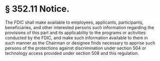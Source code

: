 # § 352.11   Notice.

The FDIC shall make available to employees, applicants, participants, beneficiaries, and other interested persons such information regarding the provisions of this part and its applicability to the programs or activities conducted by the FDIC, and make such information available to them in such manner as the Chairman or designee finds necessary to apprise such persons of the protections against discrimination under section 504 or technology access provided under section 508 and this regulation.




